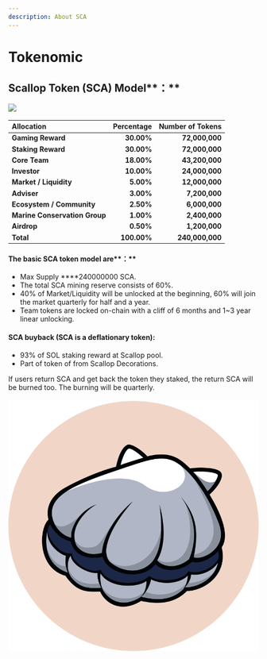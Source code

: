 ```yaml
---
description: About SCA
---
```


# Tokenomic

## **Scallop** Token **\(SCA\)** Model**：**

![](https://lh6.googleusercontent.com/H2BEDZK0-kos6C4q84KveB4UJdJMSeWw6tHtaTpdZEJHRFetOPqv_0ttGlCXXcLOcahjmb0F860NjRdn9Cw9hGiKo8A12fpuS9RCMdd2_3oOZNQYbC9kX8-wQi_MuGGs0Sm0mGT-=s0)

| **Allocation** | **Percentage** | **Number of Tokens**  |
| :--- | ---: | ---: |
| **Gaming Reward** | **30.00%** | **72,000,000** |
| **Staking Reward** | **30.00%** | **72,000,000** |
| **Core Team** | **18.00%** | **43,200,000** |
| **Investor** | **10.00%** | **24,000,000** |
| **Market / Liquidity** | **5.00%** | **12,000,000** |
| **Adviser** | **3.00%** | **7,200,000** |
| **Ecosystem / Community** | **2.50%** | **6,000,000** |
| **Marine Conservation Group** | **1.00%** | **2,400,000** |
| **Airdrop** | **0.50%** | **1,200,000** |
| **Total** | **100.00%** | **240,000,000** |

#### 

#### The basic SCA token model are**：**

* Max Supply ****240000000 SCA.
* The total SCA mining reserve consists of 60%.
* 40% of Market/Liquidity will be unlocked at the beginning, 60% will join the market quarterly for half and a year.
* Team tokens are locked on-chain with a cliff of 6 months and 1~3 year linear unlocking.

#### SCA buyback \(SCA is a deflationary token\):

* 93% of SOL staking reward at Scallop pool.
* Part of token of from Scallop Decorations.

If users return SCA and get back the token they staked, the return SCA will be burned too. The burning will be quarterly.



#### 

![](../.gitbook/assets/scallop.svg)



#### 

